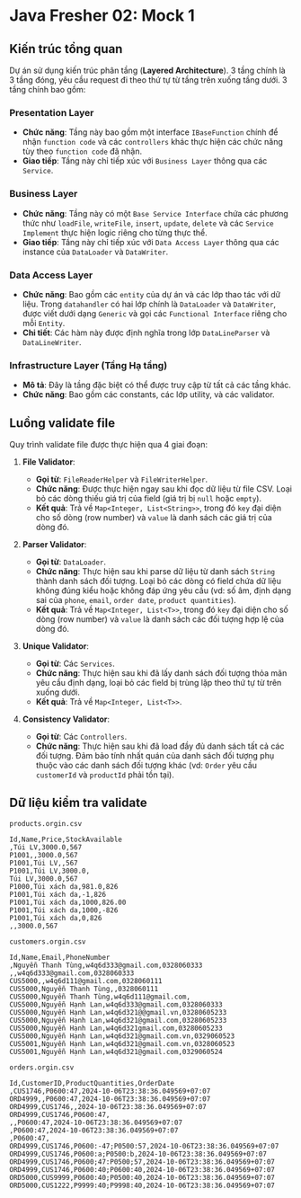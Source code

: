 # Java Fresher 02: Mock 1

## Kiến trúc tổng quan

Dự án sử dụng kiến trúc phân tầng (**Layered Architecture**). 3 tầng chính là 3 tầng đóng, yêu cầu request đi theo thứ
tự từ tầng trên xuống tầng dưới. 3 tầng chính bao gồm:

### Presentation Layer

- **Chức năng**: Tầng này bao gồm một interface `IBaseFunction` chính để nhận `function code` và các `controllers` khác
  thực hiện các chức năng tùy theo `function code` đã nhận.
- **Giao tiếp**: Tầng này chỉ tiếp xúc với `Business Layer` thông qua các `Service`.

### Business Layer

- **Chức năng**: Tầng này có một `Base Service Interface` chứa các phương thức như `loadFile`, `writeFile`, `insert`,
  `update`, `delete` và các `Service Implement` thực hiện logic riêng cho từng thực thể.
- **Giao tiếp**: Tầng này chỉ tiếp xúc với `Data Access Layer` thông qua các instance của `DataLoader` và `DataWriter`.

### Data Access Layer

- **Chức năng**: Bao gồm các `entity` của dự án và các lớp thao tác với dữ liệu. Trong `datahandler` có hai lớp chính là
  `DataLoader` và `DataWriter`, được viết dưới dạng `Generic` và gọi các `Functional Interface` riêng cho mỗi `Entity`.
- **Chi tiết**: Các hàm này được định nghĩa trong lớp `DataLineParser` và `DataLineWriter`.

### Infrastructure Layer (Tầng Hạ tầng)

- **Mô tả**: Đây là tầng đặc biệt có thể được truy cập từ tất cả các tầng khác.
- **Chức năng**: Bao gồm các constants, các lớp utility, và các validator.

## Luồng validate file

Quy trình validate file được thực hiện qua 4 giai đoạn:

1. **File Validator**:
    - **Gọi từ**: `FileReaderHelper` và `FileWriterHelper`.
    - **Chức năng**: Được thực hiện ngay sau khi đọc dữ liệu từ file CSV. Loại bỏ các dòng thiếu giá trị của field (giá
      trị bị `null` hoặc `empty`).
    - **Kết quả**: Trả về `Map<Integer, List<String>>`, trong đó `key` đại diện cho số dòng (row number) và `value` là
      danh sách các giá trị của dòng đó.

2. **Parser Validator**:
    - **Gọi từ**: `DataLoader`.
    - **Chức năng**: Thực hiện sau khi parse dữ liệu từ danh sách `String` thành danh sách đối tượng. Loại bỏ các dòng
      có field chứa dữ liệu không đúng kiểu hoặc không đáp ứng yêu cầu (vd: số âm, định dạng sai của `phone`, `email`,
      `order date`, `product quantities`).
    - **Kết quả**: Trả về `Map<Integer, List<T>>`, trong đó `key` đại diện cho số dòng (row number) và `value` là danh
      sách các đối tượng hợp lệ của dòng đó.

3. **Unique Validator**:
    - **Gọi từ**: Các `Services`.
    - **Chức năng**: Thực hiện sau khi đã lấy danh sách đối tượng thỏa mãn yêu cầu định dạng, loại bỏ các field bị trùng
      lặp theo thứ tự từ trên xuống dưới.
    - **Kết quả**: Trả về `Map<Integer, List<T>>`.

4. **Consistency Validator**:
    - **Gọi từ**: Các `Controllers`.
    - **Chức năng**: Thực hiện sau khi đã load đầy đủ danh sách tất cả các đối tượng. Đảm bảo tính nhất quán của danh
      sách đối tượng phụ thuộc vào các danh sách đối tượng khác (vd: `Order` yêu cầu `customerId` và `productId` phải
      tồn tại).

## Dữ liệu kiểm tra validate
`products.orgin.csv`
```csv
Id,Name,Price,StockAvailable
,Túi LV,3000.0,567
P1001,,3000.0,567
P1001,Túi LV,,567
P1001,Túi LV,3000.0,
Túi LV,3000.0,567
P1000,Túi xách da,981.0,826
P1001,Túi xách da,-1,826
P1001,Túi xách da,1000,826.00
P1001,Túi xách da,1000,-826
P1001,Túi xách da,0,826
,,3000.0,567
```
`customers.orgin.csv`
```csv
Id,Name,Email,PhoneNumber
,Nguyễn Thanh Tùng,w4q6d333@gmail.com,0328060333
,,w4q6d333@gmail.com,0328060333
CUS5000,,w4q6d111@gmail.com,0328060111
CUS5000,Nguyễn Thanh Tùng,,0328060111
CUS5000,Nguyễn Thanh Tùng,w4q6d111@gmail.com,
CUS5000,Nguyễn Hạnh Lan,w4q6d333@gmail.com,0328060333
CUS5000,Nguyễn Hạnh Lan,w4q6d321@@gmail.vn,03280605233
CUS5000,Nguyễn Hạnh Lan,w4q6d321@gmail.com,03280605233
CUS5000,Nguyễn Hạnh Lan,w4q6d321gmail.com,03280605233
CUS5000,Nguyễn Hạnh Lan,w4q6d321@gmail.com.vn,0329060523
CUS5001,Nguyễn Hạnh Lan,w4q6d321@gmail.com.vn,0328060523
CUS5001,Nguyễn Hạnh Lan,w4q6d321@gmail.com,0329060524
```
`orders.orgin.csv`
```csv
Id,CustomerID,ProductQuantities,OrderDate
,CUS1746,P0600:47,2024-10-06T23:38:36.049569+07:07
ORD4999,,P0600:47,2024-10-06T23:38:36.049569+07:07
ORD4999,CUS1746,,2024-10-06T23:38:36.049569+07:07
ORD4999,CUS1746,P0600:47,
,,P0600:47,2024-10-06T23:38:36.049569+07:07
,P0600:47,2024-10-06T23:38:36.049569+07:07
,P0600:47,
ORD4999,CUS1746,P0600:-47;P0500:57,2024-10-06T23:38:36.049569+07:07
ORD4999,CUS1746,P0600:a;P0500:b,2024-10-06T23:38:36.049569+07:07
ORD4999,CUS1746,P0600;47:P0500;57,2024-10-06T23:38:36.049569+07:07
ORD4999,CUS1746,P0600:40;P0600:40,2024-10-06T23:38:36.049569+07:07
ORD5000,CUS9999,P0600:40;P0500:40,2024-10-06T23:38:36.049569+07:07
ORD5000,CUS1222,P9999:40;P9998:40,2024-10-06T23:38:36.049569+07:07
```

